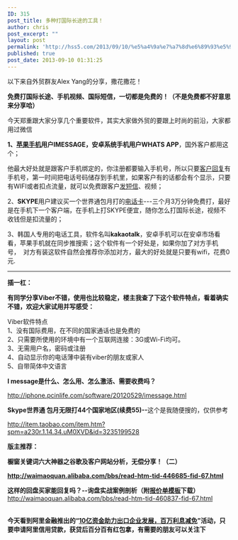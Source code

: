 ```yaml
---
ID: 315
post_title: 多种打国际长途的工具！
author: chris
post_excerpt: ""
layout: post
permalink: 'http://hss5.com/2013/09/10/%e5%a4%9a%e7%a7%8d%e6%89%93%e5%9b%bd%e9%99%85%e9%95%bf%e9%80%94%e7%9a%84%e5%b7%a5%e5%85%b7%ef%bc%81/'
published: true
post_date: 2013-09-10 01:31:25
---
```

<p>以下来自外贸群友Alex Yang的分享，撒花撒花！ <p><b>免费打国际长途、手机视频、国际短信，一切都是免费的！（不是免费都不好意思来分享哈）</b> <p>今天郑重跟大家分享几个重要软件，其实大家做外贸的要跟上时尚的前沿，大家都用过微信 <p><b>1、<a href="http://waimaoquan.alibaba.com/bbs/tag/%E8%8B%B9%E6%9E%9C%E6%89%8B%E6%9C%BA">苹果手机</a>用户</b><b>IMESSAGE</b><b>，安卓系统手机用户</b><b>WHATS APP</b>，国外客户都用这个； <p>他最大好处就是跟客户手机绑定的，你注册都要输入手机号，所以只要<a href="http://waimaoquan.alibaba.com/bbs/tag/%E5%AE%A2%E6%88%B7%E5%9B%9E%E5%A4%8D">客户回复</a>有手机号，第一时间把电话号码储存到手机里，如果客户有的话都会有个显示，只要有WIFI或者扣点流量，就可以免费跟客户<a href="http://waimaoquan.alibaba.com/bbs/tag/%E5%8F%91%E7%9F%AD%E4%BF%A1">发短信</a>、视频； <p>2、<b>SKYPE</b>用户建议买一个世界通包月打的<a href="http://waimaoquan.alibaba.com/bbs/tag/%E7%94%B5%E8%AF%9D%E5%8D%A1">电话卡</a>---三个月3万分钟免费打，最好是在手机下一个客户端，在手机上打SKYPE便宜，随你怎么打国际长途，视频不收钱但是扣流量的； <p>3、韩国人专用的电话工具，软件名叫<b>kakaotalk</b>，安卓手机可以在安卓市场看看，苹果手机就在同步推搜索；这个软件有一个好处是，如果你加了对方手机号，&nbsp; 对方有装这软件自然会推荐你添加对方，最大的好处就是只要有wifi，花费0元. <p><b> <hr> </b> <p><b>插一杠：</b> <p><b>有同学分享Viber不错，使用也比较稳定，楼主我查了下这个软件特点，看着确实不错，欢迎大家试用并写感受：</b> <p>Viber软件特点<br>1、没有国际费用，在不同的国家通话也是免费的<br>2、只需要所使用的环境中有一个互联网连接：3G或Wi-Fi均可。<br>3、无需用户名，密码或注册<br>4、自动显示你的电话薄中装有viber的朋友或家人<br>5、自带简体中文语言 <p><b>I message是什么、怎么用、怎么激活、需要收费吗？</b> <p><a href="http://url.alibaba.com/r/aHR0cDovL2lwaG9uZS5wY2lubGlmZS5jb20vc29mdHdhcmUvMjAxMjA1MjkvaW1lc3NhZ2UuaHRtbA==?_lang=zh_CN&amp;_skin=intl_wmq">http://iphone.pcinlife.com/software/20120529/imessage.html</a> <p><b>Skype世界通 包月无限打44个国家地区(续费55)--</b>这个是我随便搜的，仅供参考 <p><a href="http://item.taobao.com/item.htm?spm=a230r.1.14.34.uM0XVD&amp;id=3235199528">http://item.taobao.com/item.htm?spm=a230r.1.14.34.uM0XVD&amp;id=3235199528</a> <p><b>版主推荐：</b> <p><b>橱窗关键词六大神器之谷歌及客户网站分析，无偿分享！（二）</b> <p><b><a href="http://waimaoquan.alibaba.com/bbs/read-htm-tid-446685-fid-67.html">http://waimaoquan.alibaba.com/bbs/read-htm-tid-446685-fid-67.html</a></b> <p><b></b> <p><b>这样的回盘买家能回复吗？--询盘实战案例剖析（附<a href="http://waimaoquan.alibaba.com/bbs/tag/%E6%8A%A5%E4%BB%B7%E5%8D%95%E6%A8%A1%E6%9D%BF">报价单模板</a>下载） <br></b><a href="http://waimaoquan.alibaba.com/bbs/read-htm-tid-460837-fid-67.html">http://waimaoquan.alibaba.com/bbs/read-htm-tid-460837-fid-67.html</a> <p><b><br></b><b>今天看到阿里金融推出的“<a href="http://waimaoquan.alibaba.com/archive/promotion/alijinrong.html?tracelog=myqjinrong0529">10亿资金助力出口企业发展，百万利息减免</a>”活动，只要申请阿里信用贷款，获贷后百分百有红包拿，有需要的朋友可以关注下</b></p>